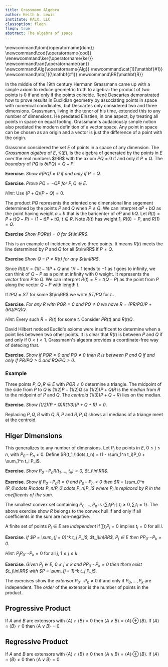 ```yaml
---
title: Grassmann Algebra
author: Keith A. Lewis
institute: KALX, LLC
classoption: fleqn
fleqn: true
abstract: The algebra of space
...
```


\newcommand\dom{\operatorname{dom}}
\newcommand\cod{\operatorname{cod}}
\renewcommand\ker{\operatorname{ker}}
\newcommand\ran{\operatorname{ran}}
\newcommand\Alg{\operatorname{Alg}}
\newcommand\cat[1]{\mathbf{#1}}
\newcommand\mb[1]{\mathbf{#1}}
\newcommand\RR{\mathbf{R}}

In the middle of the 19th century Hermann Grassmann came up with a simple
axiom to reduce geometric truth to algebra: the product of two points
is 0 if and only if the points coincide. René Descartes demonstrated
how to prove results in Euclidian geometry by associating points in
space with numerical coordinates, but Descartes only considered two and
three dimensions.  Grassmann, living in the tenor of his time, extended
this to any number of dimensions.  He predated Einstien, in one aspect,
by treating all points in space on equal footing.  Grassmann's audaciously
simple notion also predated the modern definition of a vector space. Any
point in space can be chosen as an origin and a vector is just the
difference of a point with the origin.

Grassmnn considered the set $E$ of points in a space of any dimension.
The _Grassmann algebra_ of $E$, $\mathcal{G}(E)$, is the algebra of
generated by the points in $E$ over the real numbers $\RR$ with the axiom $PQ = 0$
if and only if $P = Q$. The _boundary_ of $PQ$ is $\partial(PQ) = Q - P$.

__Exercise__. _Show $\partial(PQ) = 0$ if and only if $P = Q$_.

__Exercise__. _Prove $PQ = -QP$ for $P,Q\in E$_.

_Hint_: Use $(P + Q)(P + Q) = 0$.

The product $PQ$ represents the oriented one dimensional line segement determined by
the points $P$ and $Q$ when $P\not=Q$.
We can interpret $aP + bQ$ as the point
having weight $a + b$ that is the baricenter of $aP$ and $bQ$.
Let $R(t) = P + t(Q - P) = (1 - t)P + tQ$, $t\in R$.
Note $R(t)$ has weight 1, $R(0) = P$, and $R(1) = Q$.

__Exercise__ _Show $PQR(t) = 0$ for $t\in\RR$_.

This is an example of incidence involve three points. It means $R(t)$
meets the line determined by $P$ and $Q$ for all $t\in\RR$ if $P\not=Q$.

__Exercise__ _Show $Q - P\not= R(t)$ for any $t\in\RR$_.

Since $R(t)/t = (1/t - 1)P + Q$ and $1/t - 1$ tends to $-1$ as $t$ goes
to infinity, we can think of $Q - P$ as a point at infinity with $0$
weight.  It represents the _vector_ from $P$ to $Q$. We can interpret
$R(t) = P + t(Q - P)$ as the point from $P$ along the vector $Q - P$
with length $t$.

If $tPQ = ST$ for some $t\in\RR$ we write $ST/PQ$ for $t$..

__Exercise__. _For any $R$ with $PQR = 0$ and $PQ\not=0$ we have $R = (PR/PQ)P + (RQ/PQ)Q$_.

_Hint_: Every such $R = R(t)$ for some $t$. Consider $PR(t)$ and $R(t)Q$.

David Hilbert noticed Euclid's axioms were insufficent to determine when
a point lies between two other points. It is clear that $R(t)$ is between
$P$ and $Q$ if and only if $0 < t < 1$. Grassmann's algebra provides
a coordinate-free way of detecing that. 

__Exercise__. _Show if ${PQR = 0}$ and $PQ\not=0$ then $R$ is between $P$ and $Q$ if and only if 
${PR/PQ > 0}$ and ${RQ/PQ > 0}$_.

### Example

Three points $P,Q,R\in E$ with $PQR\not=0$ determine a triangle. The
midpoint of the side from $P$ to $Q$ is ${(1/2)P + (1/2)Q}$ so
${(1/2)(P + Q)R}$ is the _median_ from $R$ to the midpoint of $P$ and $Q$.
The _centroid_ $(1/3)(P + Q + R)$ lies on the median.

__Exercise__. _Show $(1/2)(P + Q)R(1/3)(P + Q + R) = 0$_.

Replacing $P,Q,R$ with $Q,R,P$ and $R,P,Q$ shows all medians of a triange meet at the centroid.

## Higer Dimensions

This generalizes to any number of dimensions. Let $P_j$ be points in $E$, $0\le j\le n$,
with $P_0\cdots P_n\not=0$. Define $R(t_1,\ldots,t_n)
= (1 - \sum_1^n t_i)P_0 + \sum_1^n t_i P_i$.

__Exercise__. _Show $P_0\cdots P_nR(t_1,\ldots,t_n) = 0$, $t_i\in\RR$_.

__Exercise__. _Show if $P_0\cdots P_nR = 0$ and $P_0\cdots P_n\not=0$ then
$R = \sum_0^n (P_0\cdots R\cdots P_n/P_0\cdots P_n)P_i$ where
$P_i$ is replaced by $R$ in the coefficents of the sum_.

The smallest convex set containing $P_0,\ldots,P_n$
is $\{\sum_i t_i P_i\mid t_i\ge0,\sum_i t_i = 1\}$.
The above exercise show $R$ belongs to the convex hull if and only if
all coefficients in the sum are non-negative.

A finite set of points $P_i\in E$ are _independent_ if $\sum t_i P_i = 0$ implies $t_i = 0$ for all $i$.

__Exercise__. _If $P = \sum_{j = 0}^k t_j P_j$, $t_j\in\RR$, $P_j\in E$ then $P P_0\cdots P_k = 0$_.

_Hint_: $P_j P_0 \cdots P_k = 0$ for all $j$, $1\le j\le k$.

__Exercise__. _Given $P_j\in E$, $0\le j\le k$ and $P P_0\cdots P_k = 0$ then
there exist $t_j\in\RR$ with $P = \sum_{j = 1}^k t_j P_j$_.

The exercises show the _extensor_ $P_0 \cdots P_k \not= 0$ if and only if ${P_0,\ldots, P_k}$ are independent. 
The _order_ of the extensor is the number of points in the product. 

## Progressive Product

If  $A$ and $B$ are extensors with $\langle A\rangle \cap \langle B\rangle = 0$ 
then $\langle A\vee B\rangle = \langle A\rangle \oplus \langle B\rangle$.
If $\langle A\rangle \cap \langle B\rangle \not= 0$ 
then $\langle A\vee B\rangle = 0$.

## Regressive Product

If  $A$ and $B$ are extensors with $\langle A\rangle \cap \langle B\rangle \not= 0$ 
then $\langle A\wedge B\rangle = \langle A\rangle \oplus \langle B\rangle$.
If $\langle A\rangle \cap \langle B\rangle \not= 0$ 
then $\langle A\vee B\rangle = 0$.


